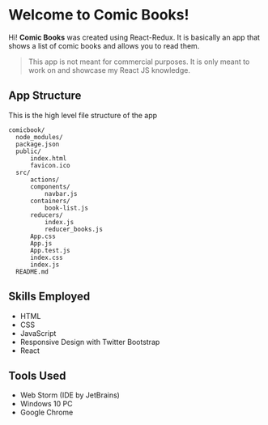# Welcome to Comic Books!

Hi!  **Comic Books** was created using React-Redux. It is basically an app that shows a list of comic books and allows you to read them.
> This app is not meant for commercial purposes. It is only meant to work on and showcase my React JS knowledge.



## App Structure
This is the high level file structure of the app
```
comicbook/
  node_modules/
  package.json
  public/
	  index.html
	  favicon.ico
  src/
	  actions/
	  components/
		  navbar.js
	  containers/
		  book-list.js
	  reducers/
		  index.js
		  reducer_books.js
	  App.css
	  App.js
	  App.test.js
	  index.css
	  index.js
  README.md
```


## Skills Employed

 - HTML
 - CSS
 - JavaScript
 - Responsive Design with Twitter Bootstrap
 - React

## Tools Used

- Web Storm (IDE by JetBrains)
- Windows 10 PC
- Google Chrome
